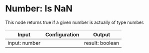 # Number: Is NaN

This node returns true if a given number is actually of type number.

| Input          | Configuration | Output          |
| -------------- | ------------- | --------------- |
| input: number  |               | result: boolean |
